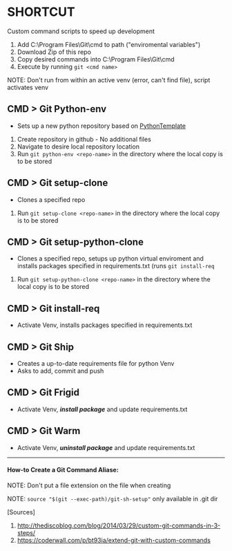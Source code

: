 # SHORTCUT
Custom command scripts to speed up development

1. Add C:\Program Files\Git\cmd to path ("enviromental variables")
2. Download Zip of this repo
3. Copy desired commands into C:\Program Files\Git\cmd
4. Execute by running ```git <cmd name>```

NOTE: Don't run from within an active venv (error, can't find file), script activates venv

## CMD > Git Python-env

- Sets up a new python repository based on [PythonTemplate](https://github.com/marmstr93ng/PythonTemplate.git)

1. Create repository in github - No additional files
2. Navigate to desire local repository location
3. Run ```git python-env <repo-name>``` in the directory where the local copy is to be stored

## CMD > Git setup-clone

- Clones a specified repo

1. Run ```git setup-clone <repo-name>``` in the directory where the local copy is to be stored

## CMD > Git setup-python-clone

- Clones a specified repo, setups up python virtual enviroment and installs packages specified in requirements.txt (runs ```git install-req```

1. Run ```git setup-python-clone <repo-name>``` in the directory where the local copy is to be stored

## CMD > Git install-req

- Activate Venv, installs packages specified in requirements.txt

## CMD > Git Ship

- Creates a up-to-date requirements file for python Venv
- Asks to add, commit and push

## CMD > Git Frigid

- Activate Venv, ***install package*** and update requirements.txt

## CMD > Git Warm

- Activate Venv, ***uninstall package*** and update requirements.txt

---

#### How-to Create a Git Command Aliase:
NOTE: Don't put a file extension on the file when creating

NOTE: ```source "$(git --exec-path)/git-sh-setup"``` only available in .git dir

[Sources]
1. http://thediscoblog.com/blog/2014/03/29/custom-git-commands-in-3-steps/
2. https://coderwall.com/p/bt93ia/extend-git-with-custom-commands
